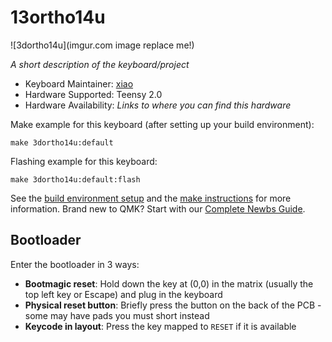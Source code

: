 # 13ortho14u

![3dortho14u](imgur.com image replace me!)

*A short description of the keyboard/project*

* Keyboard Maintainer: [xiao](https://github.com/xia0)
* Hardware Supported: Teensy 2.0
* Hardware Availability: *Links to where you can find this hardware*

Make example for this keyboard (after setting up your build environment):

    make 3dortho14u:default

Flashing example for this keyboard:

    make 3dortho14u:default:flash

See the [build environment setup](https://docs.qmk.fm/#/getting_started_build_tools) and the [make instructions](https://docs.qmk.fm/#/getting_started_make_guide) for more information. Brand new to QMK? Start with our [Complete Newbs Guide](https://docs.qmk.fm/#/newbs).

## Bootloader

Enter the bootloader in 3 ways:

* **Bootmagic reset**: Hold down the key at (0,0) in the matrix (usually the top left key or Escape) and plug in the keyboard
* **Physical reset button**: Briefly press the button on the back of the PCB - some may have pads you must short instead
* **Keycode in layout**: Press the key mapped to `RESET` if it is available
